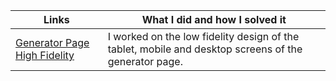 | Links                           | What I did and how I solved it                                                                                              |
| ------------------------------ | -------------------------------------------------------------------------------------------------------- |
|  <a href="https://www.figma.com/file/NbgJXBP7f8k0oiMXN1TTCZ/Generator-Page-Low-fidelity-Wire-Frames?node-id=0%3A1" target="_blank">Generator Page High Fidelity </a>    | I worked on the low fidelity design of the tablet, mobile and desktop screens of the generator page.
